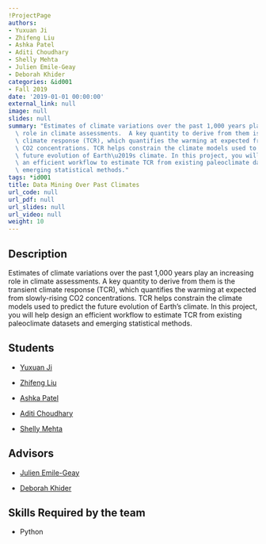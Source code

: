 ```yaml
---
!ProjectPage
authors:
- Yuxuan Ji
- Zhifeng Liu
- Ashka Patel
- Aditi Choudhary
- Shelly Mehta
- Julien Emile-Geay
- Deborah Khider
categories: &id001
- Fall 2019
date: '2019-01-01 00:00:00'
external_link: null
image: null
slides: null
summary: "Estimates of climate variations over the past 1,000 years play an increasing\
  \ role in climate assessments.  A key quantity to derive from them is the transient\
  \ climate response (TCR), which quantifies the warming at expected from slowly-rising\
  \ CO2 concentrations. TCR helps constrain the climate models used to predict the\
  \ future evolution of Earth\u2019s climate. In this project, you will help design\
  \ an efficient workflow to estimate TCR from existing paleoclimate datasets and\
  \ emerging statistical methods."
tags: *id001
title: Data Mining Over Past Climates
url_code: null
url_pdf: null
url_slides: null
url_video: null
weight: 10
---
```

## Description

Estimates of climate variations over the past 1,000 years play an increasing role in climate assessments.  A key quantity to derive from them is the transient climate response (TCR), which quantifies the warming at expected from slowly-rising CO2 concentrations. TCR helps constrain the climate models used to predict the future evolution of Earth’s climate. In this project, you will help design an efficient workflow to estimate TCR from existing paleoclimate datasets and emerging statistical methods.





## Students

* [Yuxuan Ji](../../../author/yuxuan-ji)

* [Zhifeng Liu](../../../author/zhifeng-liu)

* [Ashka Patel](../../../author/ashka-patel)

* [Aditi Choudhary](../../../author/aditi-choudhary)

* [Shelly Mehta](../../../author/shelly-mehta)

## Advisors

* [Julien Emile-Geay](../../../author/julien-emile-geay)

* [Deborah Khider](../../../author/deborah-khider)

## Skills Required by the team


* Python